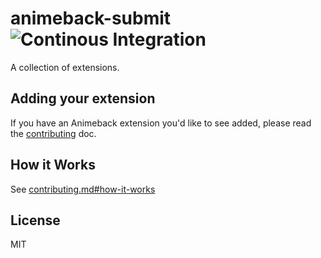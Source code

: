 # animeback-submit ![Continous Integration](https://github.com/TaiStudio/animeback-submit/actions/workflows/test.yml/badge.svg)

A collection of extensions.

## Adding your extension

If you have an Animeback extension you'd like to see added,
please read the [contributing](contributing.md) doc.

## How it Works

See [contributing.md#how-it-works](contributing.md#how-it-works)

## License

MIT
